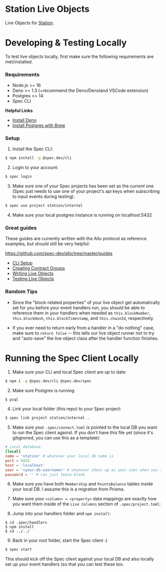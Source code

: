 # Station Live Objects

Live Objects for [Station](https://station.express).

# Developing & Testing Locally

To test live objects locally, first make sure the following requirements are met/installed.

### Requirements

* Node.js >= 16
* Deno >= 1.3 (+recommend the Deno/Denoland VSCode extension)
* Postgres >= 14
* Spec CLI

**Helpful Links**

* [Install Deno](https://deno.com/manual@v1.33.1/getting_started/installation)
* [Install Postgres with Brew](https://www.moncefbelyamani.com/how-to-install-postgresql-on-a-mac-with-homebrew-and-lunchy/)

### Setup

1) Install the Spec CLI:

```bash
$ npm install -g @spec.dev/cli
```

2) Login to your account:

```bash
$ spec login
```

3) Make sure one of your Spec projects has been set as the *current* one (Spec just needs to use one of your project's api keys when subscribing to input events during testing).

```bash
$ spec use project station/internal
```

4) Make sure your local postgres instance is running on localhost:5432

### Great guides

These guides are currently written with the Allo protocol as reference examples, but should still be very helpful:

https://github.com/spec-dev/allo/tree/master/guides

* [CLI Setup](https://github.com/spec-dev/allo/blob/master/guides/CLI-Setup.md)
* [Creating Contract Groups](https://github.com/spec-dev/allo/blob/master/guides/Contract-Groups.md)
* [Writing Live Objects](https://github.com/spec-dev/allo/blob/master/guides/Writing-Live-Objects.md)
* [Testing Live Objects](https://github.com/spec-dev/allo/blob/master/guides/Testing-Live-Objects.md)

### Random Tips

* Since the "block-related properties" of your live object get automatically set for you before your event handlers run, you should be able to reference them in your handlers when needed as `this.blockNumber`, `this.blockHash`, `this.blockTimestamp`, and `this.chainId`, respectively.

* If you ever need to return early from a handler in a "do nothing" case, make sure to `return false` -- this tells our live object runner not to try and "auto-save" the live object class after the handler function finishes.

# Running the Spec Client Locally

1) Make sure your CLI and local Spec client are up to date:

```bash
$ npm i -g @spec.dev/cli @spec.dev/spec
```

2) Make sure Postgres is running

```bash
$ psql
```

4) Link your local folder (this repo) to your Spec project:

```bash
$ spec link project station/internal .
```

5) Make sure your `.spec/connect.toml` is pointed to the local DB you want to run the Spec client against. If you don't have this file yet (since it's gitignored, you can use this as a template):

```toml
# Local database.
[local]
name = 'station' # whatever your local db name is
port = 5432
host = 'localhost'
user = '<your-db-username>' # whatever shows up as your user when you type "psql"
password = '' # can just leave blank
```

6) Make sure you have both `Membership` and `PointsBalance` tables inside your local DB. I assume this is a migration from Prisma.

7) Make sure your `<column> = <property>` data mappings are exactly how you want them inside of the `Live Columns` section of `.spec/project.toml`:

9) Jump into your handlers folder and `npm install`:
```
$ cd .spec/handlers
$ npm install
$ cd ../../
```

9) Back in your root folder, start the Spec client :)

```bash
$ spec start
```

This should kick off the Spec client against your local DB and also locally set up your event handlers (so that you can test these too.
